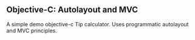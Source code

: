 ## Objective-C: Autolayout and MVC
A simple demo objective-c Tip calculator. Uses programmatic autolayout and MVC principles. 
